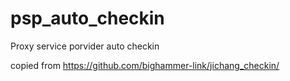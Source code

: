 # psp_auto_checkin
Proxy service porvider auto checkin

copied from https://github.com/bighammer-link/jichang_checkin/